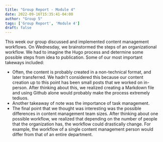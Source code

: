 ```yaml
---
title: "Group Report - Module 4"
date: 2022-09-16T15:35:41-04:00
author: "Group 5"
tags: ['Group Report', 'Module 4']
draft: false
---
```


This week our group discussed and implemented content management workflows. On Wednesday, we brainstormed the steps of an organizational workflow. We had to imagine the Hugo process and determine some possible steps from idea to publication. Some of our most important takeways included: 

- Often, the content is probably created in a non-technical format, and later transferred. We hadn't considered this because our content creation up to this point has been small posts that we worked on in-person. After thinking about this, we realized creating a Markdown file and using Github alone would probably make the process extremely tediuos. 
- Another takeaway of note was the importance of task management. 
- The final point that we thought was interesting was the possible differences in content management team sizes. After thinking about one possible workflow, we realized that depending on the number of people that the organization has, the workflow could drastically change. For example, the workflow of a single content management person would differ from that of an entire department. 